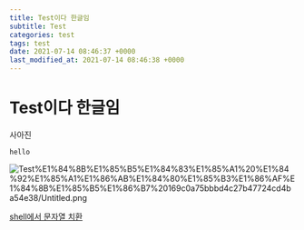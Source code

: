 ```yaml
---
title: Test이다 한글임
subtitle: Test
categories: test
tags: test
date: 2021-07-14 08:46:37 +0000
last_modified_at: 2021-07-14 08:46:38 +0000
---
```

# Test이다 한글임

사아진

`hello`

![Test%E1%84%8B%E1%85%B5%E1%84%83%E1%85%A1%20%E1%84%92%E1%85%A1%E1%86%AB%E1%84%80%E1%85%B3%E1%86%AF%E1%84%8B%E1%85%B5%E1%86%B7%20169c0a75bbbd4c27b47724cd4ba54e38/Untitled.png](Test%E1%84%8B%E1%85%B5%E1%84%83%E1%85%A1%20%E1%84%92%E1%85%A1%E1%86%AB%E1%84%80%E1%85%B3%E1%86%AF%E1%84%8B%E1%85%B5%E1%86%B7%20169c0a75bbbd4c27b47724cd4ba54e38/Untitled.png)

[shell에서 문자열 치환](https://www.notion.so/shell-c34ea2cc03644609ae9b74ed40aecc2f)